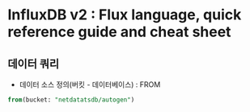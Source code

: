 # InfluxDB v2 : Flux language, quick reference guide and cheat sheet
## 데이터 쿼리
- 데이터 소스 정의(버킷 - 데이터베이스) : FROM
```SQL
from(bucket: "netdatatsdb/autogen")
```
